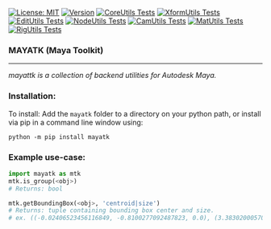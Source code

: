 [![License: MIT](https://img.shields.io/badge/License-MIT-blue.svg)](https://opensource.org/licenses/MIT)
[![Version](https://img.shields.io/badge/Version-0.9.3-blue.svg)](https://pypi.org/project/mayatk/)
[![CoreUtils Tests](https://img.shields.io/badge/CoreUtils-Passing-brightgreen.svg)](../test/core_utils_test.py#CoreUtilsTest)
[![XformUtils Tests](https://img.shields.io/badge/XformUtils-Passing-brightgreen.svg)](../test/xform_utils_test.py#XformUtilsTest)
[![EditUtils Tests](https://img.shields.io/badge/EditUtils-Passing-brightgreen.svg)](../test/edit_utils_test.py#EditUtilsTest)
[![NodeUtils Tests](https://img.shields.io/badge/NodeUtils-Passing-brightgreen.svg)](../test/edit_utils_test.py#NodeUtilsTest)
[![CamUtils Tests](https://img.shields.io/badge/CamUtils-Passing-brightgreen.svg)](../test/cam_utils_test.py#CamUtilsTest)
[![MatUtils Tests](https://img.shields.io/badge/MatUtils-Passing-brightgreen.svg)](../test/mat_utils_test.py#MatUtilsTest)
[![RigUtils Tests](https://img.shields.io/badge/RigUtils-Passing-brightgreen.svg)](../test/rig_utils_test.py#RigUtilsTest)

### MAYATK (Maya Toolkit)

---
<!-- short_description_start -->
*mayattk is a collection of backend utilities for Autodesk Maya.*
<!-- short_description_end -->

### Installation:

To install:
Add the `mayatk` folder to a directory on your python path, or
install via pip in a command line window using:
```
python -m pip install mayatk
```

### Example use-case:
```python
import mayatk as mtk
mtk.is_group(<obj>)
# Returns: bool

mtk.getBoundingBox(<obj>, 'centroid|size') 
# Returns: tuple containing bounding box center and size.
# ex. ((-0.02406523456116849, -0.8100277092487823, 0.0), (3.3830200057098523, 4.0155477063595555, 3.40770764056194))
```
